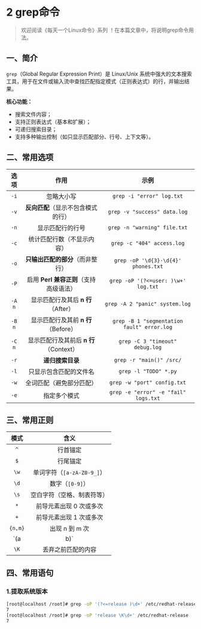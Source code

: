 # 2 grep命令



> 欢迎阅读《每天一个Linux命令》系列 ！在本篇文章中，将说明grep命令用法。

## 一、简介

`grep`（Global Regular Expression Print）是 Linux/Unix 系统中强大的文本搜索工具，用于在文件或输入流中查找匹配指定模式（正则表达式）的行，并输出结果。

**核心功能：**

- 搜索文件内容；
- 支持正则表达式（基本和扩展）；
- 可递归搜索目录；
- 支持多种输出控制（如只显示匹配部分、行号、上下文等）。



## 二、常用选项

|  选项  |                  作用                  |                    示例                    |
| :----: | :------------------------------------: | :----------------------------------------: |
|  `-i`  |               忽略大小写               |         `grep -i "error" log.txt`          |
|  `-v`  |   **反向匹配**（显示不包含模式的行）   |        `grep -v "success" data.log`        |
|  `-n`  |            显示匹配行的行号            |        `grep -n "warning" file.txt`        |
|  `-c`  |       统计匹配行数（不显示内容）       |         `grep -c "404" access.log`         |
|  `-o`  |    **只输出匹配的部分**（而非整行）    |    `grep -oP '\d{3}-\d{4}' phones.txt`     |
|  `-P`  | 启用 **Perl 兼容正则**（支持高级语法） |    `grep -oP '(?<=user: )\w+' log.txt`     |
| `-A n` |   显示匹配行及其后 **n 行**（After）   |       `grep -A 2 "panic" system.log`       |
| `-B n` |  显示匹配行及其前 **n 行**（Before）   | `grep -B 1 "segmentation fault" error.log` |
| `-C n` | 显示匹配行及其前后 **n 行**（Context） |      `grep -C 3 "timeout" debug.log`       |
|  `-r`  |            **递归搜索目录**            |          `grep -r "main()" /src/`          |
|  `-l`  |         只显示包含匹配的文件名         |           `grep -l "TODO" *.py`            |
|  `-w`  |        全词匹配（避免部分匹配）        |        `grep -w "port" config.txt`         |
|  `-e`  |              指定多个模式              |    `grep -e "error" -e "fail" logs.txt`    |



## 三、常用正则

|  模式   |            含义            |
| :-----: | :------------------------: |
|   `^`   |          行首锚定          |
|   `$`   |          行尾锚定          |
|  `\w`   | 单词字符（`[a-zA-Z0-9_]`） |
|  `\d`   |      数字（`[0-9]`）       |
|  `\s`   | 空白字符（空格、制表符等） |
|   `*`   |  前导元素出现 0 次或多次   |
|   `+`   |  前导元素出现 1 次或多次   |
| `{n,m}` |       出现 n 到 m 次       |
|   `(a   |            b)`             |
|  `\K`   |     丢弃之前匹配的内容     |



## 四、常用语句

### 1.提取系统版本

```bash
[root@localhost /root]# grep -oP '(?<=release )\d+' /etc/redhat-release
7
[root@localhost /root]# grep -oP 'release \K\d+' /etc/redhat-release
7
```

